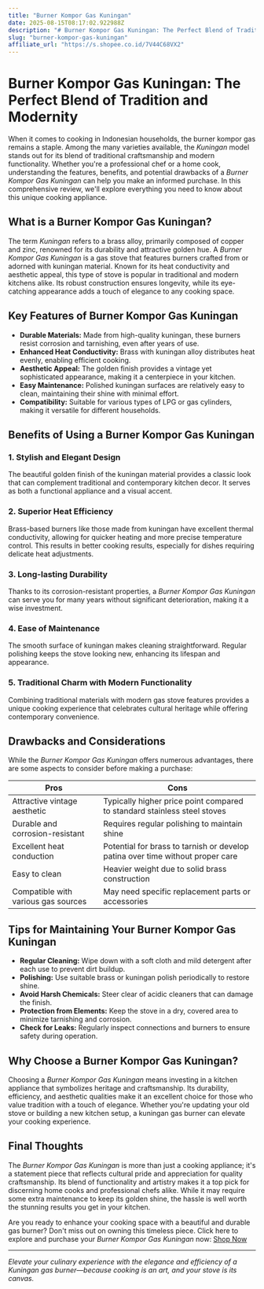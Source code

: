 ```yaml
---
title: "Burner Kompor Gas Kuningan"
date: 2025-08-15T08:17:02.922988Z
description: "# Burner Kompor Gas Kuningan: The Perfect Blend of Tradition and Modernity..."
slug: "burner-kompor-gas-kuningan"
affiliate_url: "https://s.shopee.co.id/7V44C68VX2"
---
```

# Burner Kompor Gas Kuningan: The Perfect Blend of Tradition and Modernity

When it comes to cooking in Indonesian households, the burner kompor gas remains a staple. Among the many varieties available, the *Kuningan* model stands out for its blend of traditional craftsmanship and modern functionality. Whether you're a professional chef or a home cook, understanding the features, benefits, and potential drawbacks of a *Burner Kompor Gas Kuningan* can help you make an informed purchase. In this comprehensive review, we'll explore everything you need to know about this unique cooking appliance.

## What is a Burner Kompor Gas Kuningan?

The term *Kuningan* refers to a brass alloy, primarily composed of copper and zinc, renowned for its durability and attractive golden hue. A *Burner Kompor Gas Kuningan* is a gas stove that features burners crafted from or adorned with kuningan material. Known for its heat conductivity and aesthetic appeal, this type of stove is popular in traditional and modern kitchens alike. Its robust construction ensures longevity, while its eye-catching appearance adds a touch of elegance to any cooking space.

## Key Features of Burner Kompor Gas Kuningan

- **Durable Materials:** Made from high-quality kuningan, these burners resist corrosion and tarnishing, even after years of use.
- **Enhanced Heat Conductivity:** Brass with kuningan alloy distributes heat evenly, enabling efficient cooking.
- **Aesthetic Appeal:** The golden finish provides a vintage yet sophisticated appearance, making it a centerpiece in your kitchen.
- **Easy Maintenance:** Polished kuningan surfaces are relatively easy to clean, maintaining their shine with minimal effort.
- **Compatibility:** Suitable for various types of LPG or gas cylinders, making it versatile for different households.

## Benefits of Using a Burner Kompor Gas Kuningan

### 1. **Stylish and Elegant Design**

The beautiful golden finish of the kuningan material provides a classic look that can complement traditional and contemporary kitchen decor. It serves as both a functional appliance and a visual accent.

### 2. **Superior Heat Efficiency**

Brass-based burners like those made from kuningan have excellent thermal conductivity, allowing for quicker heating and more precise temperature control. This results in better cooking results, especially for dishes requiring delicate heat adjustments.

### 3. **Long-lasting Durability**

Thanks to its corrosion-resistant properties, a *Burner Kompor Gas Kuningan* can serve you for many years without significant deterioration, making it a wise investment.

### 4. **Ease of Maintenance**

The smooth surface of kuningan makes cleaning straightforward. Regular polishing keeps the stove looking new, enhancing its lifespan and appearance.

### 5. **Traditional Charm with Modern Functionality**

Combining traditional materials with modern gas stove features provides a unique cooking experience that celebrates cultural heritage while offering contemporary convenience.

## Drawbacks and Considerations

While the *Burner Kompor Gas Kuningan* offers numerous advantages, there are some aspects to consider before making a purchase:

| Pros | Cons |
|---|---|
| Attractive vintage aesthetic | Typically higher price point compared to standard stainless steel stoves |
| Durable and corrosion-resistant | Requires regular polishing to maintain shine |
| Excellent heat conduction | Potential for brass to tarnish or develop patina over time without proper care |
| Easy to clean | Heavier weight due to solid brass construction |
| Compatible with various gas sources | May need specific replacement parts or accessories |

## Tips for Maintaining Your Burner Kompor Gas Kuningan

- **Regular Cleaning:** Wipe down with a soft cloth and mild detergent after each use to prevent dirt buildup.
- **Polishing:** Use suitable brass or kuningan polish periodically to restore shine.
- **Avoid Harsh Chemicals:** Steer clear of acidic cleaners that can damage the finish.
- **Protection from Elements:** Keep the stove in a dry, covered area to minimize tarnishing and corrosion.
- **Check for Leaks:** Regularly inspect connections and burners to ensure safety during operation.

## Why Choose a Burner Kompor Gas Kuningan?

Choosing a *Burner Kompor Gas Kuningan* means investing in a kitchen appliance that symbolizes heritage and craftsmanship. Its durability, efficiency, and aesthetic qualities make it an excellent choice for those who value tradition with a touch of elegance. Whether you're updating your old stove or building a new kitchen setup, a kuningan gas burner can elevate your cooking experience.

## Final Thoughts

The *Burner Kompor Gas Kuningan* is more than just a cooking appliance; it's a statement piece that reflects cultural pride and appreciation for quality craftsmanship. Its blend of functionality and artistry makes it a top pick for discerning home cooks and professional chefs alike. While it may require some extra maintenance to keep its golden shine, the hassle is well worth the stunning results you get in your kitchen.

Are you ready to enhance your cooking space with a beautiful and durable gas burner? Don't miss out on owning this timeless piece. Click here to explore and purchase your *Burner Kompor Gas Kuningan* now: [Shop Now](https://s.shopee.co.id/7V44C68VX2)

---

*Elevate your culinary experience with the elegance and efficiency of a Kuningan gas burner—because cooking is an art, and your stove is its canvas.*